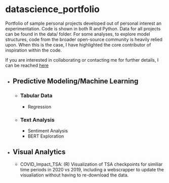 # datascience_portfolio

Portfolio of sample personal projects developed out of personal interest an experimentation. Code is shown in both R and Python. Data for all projects can be found in the data/ folder. For some analyses, to explore model structures, code from the broader open-source community is heavily relied upon. When this is the case, I have highlighted the core contributor of inspiration within the code. 

If you are interested in collaborating or contacting me for further details, I can be reached [here](ddil2149@gmail.com)

- ## Predictive Modeling/Machine Learning
  - ### Tabular Data
    - Regression
  - ### Text Analysis
    - Sentiment Analysis
    - BERT Exploration

- ## Visual Analytics
  - COVID_Impact_TSA: (R) Visualization of TSA checkpoints for similiar time periods in 2020 vs 2019, including a webscrapper to update the visualiation without having to re-download the data.
